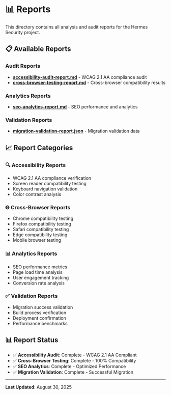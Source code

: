 # 📊 Reports

This directory contains all analysis and audit reports for the Hermes Security
project.

## 📋 Available Reports

### Audit Reports

- **[accessibility-audit-report.md](./accessibility-audit-report.md)** - WCAG
  2.1 AA compliance audit
- **[cross-browser-testing-report.md](./cross-browser-testing-report.md)** -
  Cross-browser compatibility results

### Analytics Reports

- **[seo-analytics-report.md](./seo-analytics-report.md)** - SEO performance and
  analytics

### Validation Reports

- **[migration-validation-report.json](./migration-validation-report.json)** -
  Migration validation data

## 📈 Report Categories

### 🔍 **Accessibility Reports**

- WCAG 2.1 AA compliance verification
- Screen reader compatibility testing
- Keyboard navigation validation
- Color contrast analysis

### 🌐 **Cross-Browser Reports**

- Chrome compatibility testing
- Firefox compatibility testing
- Safari compatibility testing
- Edge compatibility testing
- Mobile browser testing

### 📊 **Analytics Reports**

- SEO performance metrics
- Page load time analysis
- User engagement tracking
- Conversion rate analysis

### ✅ **Validation Reports**

- Migration success validation
- Build process verification
- Deployment confirmation
- Performance benchmarks

## 📊 Report Status

- ✅ **Accessibility Audit**: Complete - WCAG 2.1 AA Compliant
- ✅ **Cross-Browser Testing**: Complete - 100% Compatibility
- ✅ **SEO Analytics**: Complete - Optimized Performance
- ✅ **Migration Validation**: Complete - Successful Migration

---

**Last Updated**: August 30, 2025
